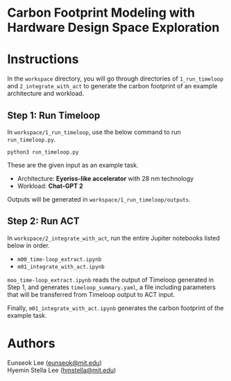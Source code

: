 Carbon Footprint Modeling with Hardware Design Space Exploration
======================================

# Instructions

In the `workspace` directory, you will go through directories of `1_run_timeloop` and `2_integrate_with_act` to generate the carbon footprint of an example architecture and workload.

## Step 1: Run Timeloop
In `workspace/1_run_timeloop`, use the below command to run `run_timeloop.py`. 

```
python3 run_timeloop.py
```

These are the given input as an example task.
* Architecture: **Eyeriss-like accelerator** with 28 nm technology
* Workload: **Chat-GPT 2**

Outputs will be generated in `workspace/1_run_timeloop/outputs`.

## Step 2: Run ACT
In `workspace/2_integrate_with_act`, run the entire Jupiter notebooks listed below in order.
* `m00_time-loop_extract.ipynb`
* `m01_integrate_with_act.ipynb`

`moo_time-loop_extract.ipynb` reads the output of Timeloop generated in Step 1, and generates `timeloop_summary.yaml`, a file including parameters that will be transferred from Timeloop output to ACT input.

Finally, `m01_integrate_with_act.ipynb` generates the carbon footprint of the example task.


# Authors
Eunseok Lee (eunseok@mit.edu)\
Hyemin Stella Lee (hmstella@mit.edu)
